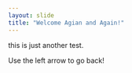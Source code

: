 ```yaml
---
layout: slide
title: "Welcome Agian and Again!"
---
```

this is just another test.

Use the left arrow to go back!
